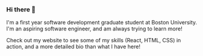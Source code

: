 ### Hi there 👋

I'm a first year software development graduate student at Boston University. I'm an aspiring software engineer, and am always trying to learn more!

Check out my website to see some of my skills (React, HTML, CSS) in action, and a more detailed bio than what I have here! 


<!--
**aed242/aed242** is a ✨ _special_ ✨ repository because its `README.md` (this file) appears on your GitHub profile.

Here are some ideas to get you started:

- 🔭 I’m currently working on ...
- 🌱 I’m currently learning ...
- 👯 I’m looking to collaborate on ...
- 🤔 I’m looking for help with ...
- 💬 Ask me about ...
- 📫 How to reach me: ...
- 😄 Pronouns: ...
- ⚡ Fun fact: ...
-->

